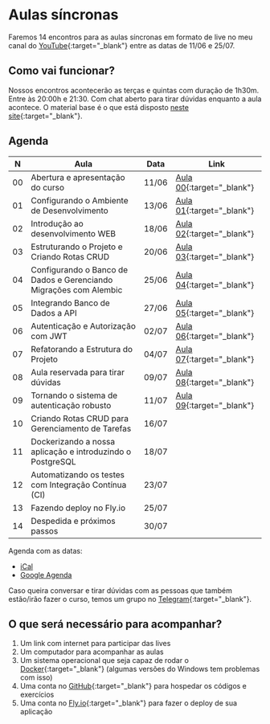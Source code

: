 # Aulas síncronas

Faremos 14 encontros para as aulas síncronas em formato de live no meu canal do [YouTube](https://www.youtube.com/@dunossauro){:target="_blank"} entre as datas de 11/06 e 25/07.

## Como vai funcionar?

Nossos encontros acontecerão as terças e quintas com duração de 1h30m. Entre às 20:00h e 21:30. Com chat aberto para tirar dúvidas enquanto a aula acontece. O material base é o que está disposto [neste site](https://fastapidozero.dunossauro.com/){:target="_blank"}.

## Agenda

| N  | Aula                                                              | Data  | Link                                                                                              |
|----|-------------------------------------------------------------------|-------|---------------------------------------------------------------------------------------------------|
| 00 | Abertura e apresentação do curso                                  | 11/06 | [Aula 00](https://youtu.be/QShMRcicxnE?list=PLOQgLBuj2-3IuFbt-wJw2p2NiV9WTRzIP){:target="_blank"} |
| 01 | Configurando o Ambiente de Desenvolvimento                        | 13/06 | [Aula 01](https://youtu.be/-Pi5AmOfL2s?list=PLOQgLBuj2-3IuFbt-wJw2p2NiV9WTRzIP){:target="_blank"} |
| 02 | Introdução ao desenvolvimento WEB                                 | 18/06 | [Aula 02](https://youtu.be/2zCrXGc4QME?list=PLOQgLBuj2-3IuFbt-wJw2p2NiV9WTRzIP){:target="_blank"} |
| 03 | Estruturando o Projeto e Criando Rotas CRUD                       | 20/06 | [Aula 03](https://youtu.be/WnhDgVLYfx0?list=PLOQgLBuj2-3IuFbt-wJw2p2NiV9WTRzIP){:target="_blank"} |
| 04 | Configurando o Banco de Dados e Gerenciando Migrações com Alembic | 25/06 | [Aula 04](https://youtu.be/_87z5b4szW4?list=PLOQgLBuj2-3IuFbt-wJw2p2NiV9WTRzIP){:target="_blank"} |
| 05 | Integrando Banco de Dados a API                                   | 27/06 | [Aula 05](https://youtu.be/6pXA6zg6hT0?list=PLOQgLBuj2-3IuFbt-wJw2p2NiV9WTRzIP){:target="_blank"} |
| 06 | Autenticação e Autorização com JWT                                | 02/07 | [Aula 06](https://youtu.be/STt-lARdLSM?list=PLOQgLBuj2-3IuFbt-wJw2p2NiV9WTRzIP){:target="_blank"} |
| 07 | Refatorando a Estrutura do Projeto                                | 04/07 | [Aula 07](https://youtu.be/nGqvdJ4Z-iA?list=PLOQgLBuj2-3IuFbt-wJw2p2NiV9WTRzIP){:target="_blank"} |
| 08 | Aula reservada para tirar dúvidas                                 | 09/07 | [Aula 08](https://youtu.be/yPhw5muNCjo?list=PLOQgLBuj2-3IuFbt-wJw2p2NiV9WTRzIP){:target="_blank"} |
| 09 | Tornando o sistema de autenticação robusto                        | 11/07 | [Aula 09](https://youtu.be/JzJYWQ6wBAE?list=PLOQgLBuj2-3IuFbt-wJw2p2NiV9WTRzIP){:target="_blank"} |
| 10 | Criando Rotas CRUD para Gerenciamento de Tarefas                  | 16/07 |                                                                                                   |
| 11 | Dockerizando a nossa aplicação e introduzindo o PostgreSQL        | 18/07 |                                                                                                   |
| 12 | Automatizando os testes com Integração Contínua (CI)              | 23/07 |                                                                                                   |
| 13 | Fazendo deploy no Fly.io                                          | 25/07 |                                                                                                   |
| 14 | Despedida e próximos passos                                       | 30/07 |                                                                                                   |

Agenda com as datas:

- [iCal](https://calendar.google.com/calendar/ical/6d04fd6ec76625bcd265875fdc5e4670a001c60f53bc96b596a43394b8c78ca0%40group.calendar.google.com/public/basic.ics)
- [Google Agenda](https://calendar.google.com/calendar/u/0?cid=NmQwNGZkNmVjNzY2MjViY2QyNjU4NzVmZGM1ZTQ2NzBhMDAxYzYwZjUzYmM5NmI1OTZhNDMzOTRiOGM3OGNhMEBncm91cC5jYWxlbmRhci5nb29nbGUuY29t)


Caso queira conversar e tirar dúvidas com as pessoas que também estão/irão fazer o curso, temos um grupo no [Telegram](https://t.me/fastapicomdunossauro){:target="_blank"}.


## O que será necessário para acompanhar?

1. Um link com internet para participar das lives
2. Um computador para acompanhar as aulas
3. Um sistema operacional que seja capaz de rodar o [Docker](https://www.docker.com/){:target="_blank"} (algumas versões do Windows tem problemas com isso)
4. Uma conta no [GitHub](https://github.com/){:target="_blank"} para hospedar os códigos e exercícios
5. Uma conta no [Fly.io](https://fly.io/){:target="_blank"} para fazer o deploy de sua aplicação
